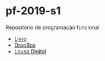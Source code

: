 # pf-2019-s1
Repositório de programação funcional
- [Livro](http://haskell.tailorfontela.com.br/chapters)
- [DropBox](https://www.dropbox.com/sh/jht37lggicyc691/AACwMiS5Ry-zN_lilfihUuSwa?dl=0)
- [Lousa Digital](https://miro.com/)
